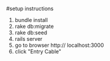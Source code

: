 #setup instructions

1. bundle install
2. rake db:migrate
3. rake db:seed
4. rails server
5. go to browser http:// localhost:3000
6. click "Entry Cable"
